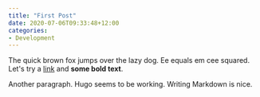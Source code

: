 ```yaml
---
title: "First Post"
date: 2020-07-06T09:33:48+12:00
categories:
- Development
---
```


The quick brown fox jumps over the lazy dog. Ee equals em cee squared. Let's try a [link](https://benhoyt.com/) and **some bold text**.

Another paragraph. Hugo seems to be working. Writing Markdown is nice.
